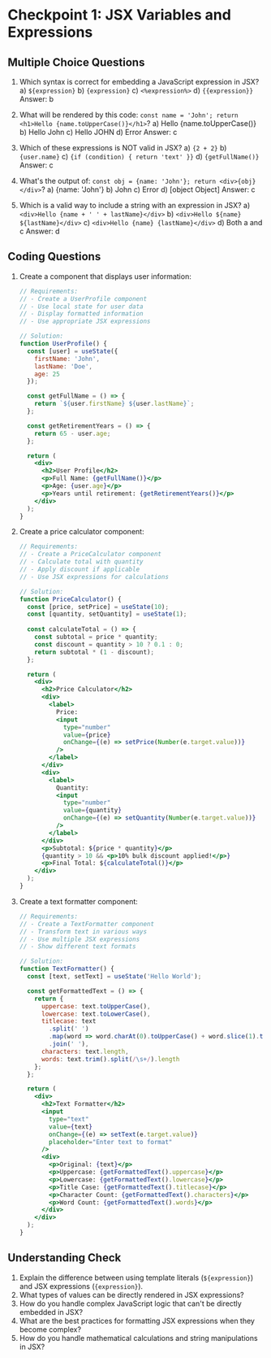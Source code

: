 # Checkpoint 1: JSX Variables and Expressions

## Multiple Choice Questions

1. Which syntax is correct for embedding a JavaScript expression in JSX?
   a) `${expression}`
   b) `{expression}`
   c) `<%expression%>`
   d) `{{expression}}`
   Answer: b

2. What will be rendered by this code: `const name = 'John'; return <h1>Hello {name.toUpperCase()}</h1>`?
   a) Hello {name.toUpperCase()}
   b) Hello John
   c) Hello JOHN
   d) Error
   Answer: c

3. Which of these expressions is NOT valid in JSX?
   a) `{2 + 2}`
   b) `{user.name}`
   c) `{if (condition) { return 'text' }}`
   d) `{getFullName()}`
   Answer: c

4. What's the output of: `const obj = {name: 'John'}; return <div>{obj}</div>`?
   a) {name: 'John'}
   b) John
   c) Error
   d) [object Object]
   Answer: c

5. Which is a valid way to include a string with an expression in JSX?
   a) `<div>Hello {name + ' ' + lastName}</div>`
   b) `<div>Hello ${name} ${lastName}</div>`
   c) `<div>Hello {name} {lastName}</div>`
   d) Both a and c
   Answer: d

## Coding Questions

1. Create a component that displays user information:

   ```jsx
   // Requirements:
   // - Create a UserProfile component
   // - Use local state for user data
   // - Display formatted information
   // - Use appropriate JSX expressions

   // Solution:
   function UserProfile() {
     const [user] = useState({
       firstName: 'John',
       lastName: 'Doe',
       age: 25
     });

     const getFullName = () => {
       return `${user.firstName} ${user.lastName}`;
     };

     const getRetirementYears = () => {
       return 65 - user.age;
     };

     return (
       <div>
         <h2>User Profile</h2>
         <p>Full Name: {getFullName()}</p>
         <p>Age: {user.age}</p>
         <p>Years until retirement: {getRetirementYears()}</p>
       </div>
     );
   }
   ```

2. Create a price calculator component:

   ```jsx
   // Requirements:
   // - Create a PriceCalculator component
   // - Calculate total with quantity
   // - Apply discount if applicable
   // - Use JSX expressions for calculations

   // Solution:
   function PriceCalculator() {
     const [price, setPrice] = useState(10);
     const [quantity, setQuantity] = useState(1);
     
     const calculateTotal = () => {
       const subtotal = price * quantity;
       const discount = quantity > 10 ? 0.1 : 0;
       return subtotal * (1 - discount);
     };

     return (
       <div>
         <h2>Price Calculator</h2>
         <div>
           <label>
             Price:
             <input
               type="number"
               value={price}
               onChange={(e) => setPrice(Number(e.target.value))}
             />
           </label>
         </div>
         <div>
           <label>
             Quantity:
             <input
               type="number"
               value={quantity}
               onChange={(e) => setQuantity(Number(e.target.value))}
             />
           </label>
         </div>
         <p>Subtotal: ${price * quantity}</p>
         {quantity > 10 && <p>10% bulk discount applied!</p>}
         <p>Final Total: ${calculateTotal()}</p>
       </div>
     );
   }
   ```

3. Create a text formatter component:

   ```jsx
   // Requirements:
   // - Create a TextFormatter component
   // - Transform text in various ways
   // - Use multiple JSX expressions
   // - Show different text formats

   // Solution:
   function TextFormatter() {
     const [text, setText] = useState('Hello World');

     const getFormattedText = () => {
       return {
         uppercase: text.toUpperCase(),
         lowercase: text.toLowerCase(),
         titlecase: text
           .split(' ')
           .map(word => word.charAt(0).toUpperCase() + word.slice(1).toLowerCase())
           .join(' '),
         characters: text.length,
         words: text.trim().split(/\s+/).length
       };
     };

     return (
       <div>
         <h2>Text Formatter</h2>
         <input
           type="text"
           value={text}
           onChange={(e) => setText(e.target.value)}
           placeholder="Enter text to format"
         />
         <div>
           <p>Original: {text}</p>
           <p>Uppercase: {getFormattedText().uppercase}</p>
           <p>Lowercase: {getFormattedText().lowercase}</p>
           <p>Title Case: {getFormattedText().titlecase}</p>
           <p>Character Count: {getFormattedText().characters}</p>
           <p>Word Count: {getFormattedText().words}</p>
         </div>
       </div>
     );
   }
   ```

## Understanding Check

1. Explain the difference between using template literals (`${expression}`) and JSX expressions (`{expression}`).
2. What types of values can be directly rendered in JSX expressions?
3. How do you handle complex JavaScript logic that can't be directly embedded in JSX?
4. What are the best practices for formatting JSX expressions when they become complex?
5. How do you handle mathematical calculations and string manipulations in JSX?
